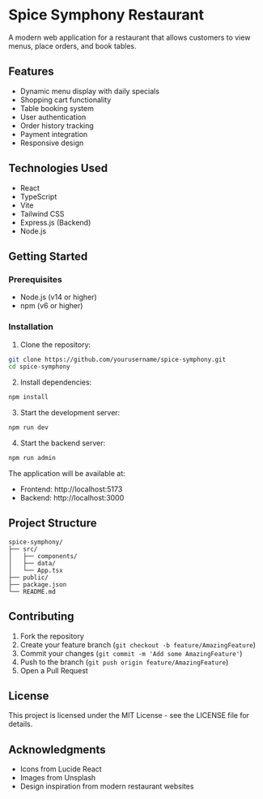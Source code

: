 # Spice Symphony Restaurant

A modern web application for a restaurant that allows customers to view menus, place orders, and book tables.

## Features

- Dynamic menu display with daily specials
- Shopping cart functionality
- Table booking system
- User authentication
- Order history tracking
- Payment integration
- Responsive design

## Technologies Used

- React
- TypeScript
- Vite
- Tailwind CSS
- Express.js (Backend)
- Node.js

## Getting Started

### Prerequisites

- Node.js (v14 or higher)
- npm (v6 or higher)

### Installation

1. Clone the repository:
```bash
git clone https://github.com/yourusername/spice-symphony.git
cd spice-symphony
```

2. Install dependencies:
```bash
npm install
```

3. Start the development server:
```bash
npm run dev
```

4. Start the backend server:
```bash
npm run admin
```

The application will be available at:
- Frontend: http://localhost:5173
- Backend: http://localhost:3000

## Project Structure

```
spice-symphony/
├── src/
│   ├── components/
│   ├── data/
│   └── App.tsx
├── public/
├── package.json
└── README.md
```

## Contributing

1. Fork the repository
2. Create your feature branch (`git checkout -b feature/AmazingFeature`)
3. Commit your changes (`git commit -m 'Add some AmazingFeature'`)
4. Push to the branch (`git push origin feature/AmazingFeature`)
5. Open a Pull Request

## License

This project is licensed under the MIT License - see the LICENSE file for details.

## Acknowledgments

- Icons from Lucide React
- Images from Unsplash
- Design inspiration from modern restaurant websites 